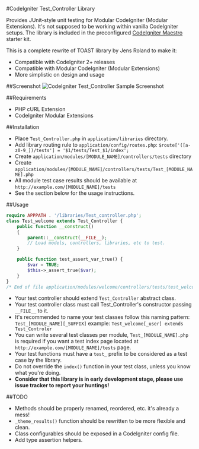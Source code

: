 #CodeIgniter Test_Controller Library

Provides JUnit-style unit testing for Modular CodeIgniter (Modular Extensions).
It's not supposed to be working within vanilla CodeIgniter setups. The library is
included in the preconfigured [CodeIgniter Maestro](https://github.com/sepehr/ci-maestro) starter kit.

This is a complete rewrite of TOAST library by Jens Roland to make it:
* Compatible with CodeIgniter 2+ releases
* Compatible with Modular CodeIgniter (Modular Extensions)
* More simplistic on design and usage

##Screenshot
![CodeIgniter Test_Controller Sample Screenshot](https://hostr.co/file/970/mSRudLHiYHJZ/ci-test-controller.png)

##Requirements
* PHP cURL Extension
* CodeIgniter Modular Extensions

##Installation
* Place `Test_Controller.php` in `application/libraries` directory.
* Add library routing rule to `application/config/routes.php`:
`$route['([a-z0-9_])/tests'] = '$1/tests/Test_$1/index';`
* Create `application/modules/[MODULE_NAME]/controllers/tests` directory
* Create `application/modules/[MODULE_NAME]/controllers/tests/Test_[MODULE_NAME].php`
* All module test case results should be available at `http://example.com/[MODULE_NAME]/tests`
* See the section below for the usage instructions.

##Usage
```php
require APPPATH . '/libraries/Test_controller.php';
class Test_welcome extends Test_Controller {
	public function __construct()
	{
		parent::__construct(__FILE__);
		// Load models, controllers, libraries, etc to test.
	}

	public function test_assert_var_true() {
		$var = TRUE;
		$this->_assert_true($var);
	}
}
/* End of file application/modules/welcome/controllers/tests/test_welcome.php */
```
* Your test controller should extend `Test_Controller` abstract class.
* Your test controller class must call Test_Controller's constructor passing `__FILE__` to it.
* It's recommended to name your test classes follow this naming pattern: `Test_[MODULE_NAME][_SUFFIX]`
   example: `Test_welcome[_user] extends Test_Controler`
* You can write several test classes per module, `Test_[MODULE_NAME].php` is required
   if you want a test index page located at `http://example.com/[MODULE_NAME]/tests` page.
* Your test functions must have a `test_` prefix to be considered as a test case by the library.
* Do not override the `index()` function in your test class, unless you know what you're doing.
* **Consider that this library is in early development stage, please use issue tracker to report your huntings!**

##TODO
* Methods should be properly renamed, reordered, etc. it's already a mess!
* `_theme_results()` function should be rewritten to be more flexible and clean.
* Class configurables should be exposed in a CodeIgniter config file.
* Add type assertion helpers.
